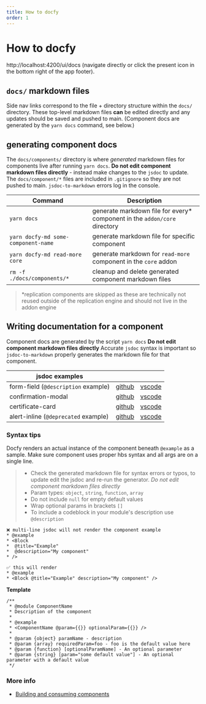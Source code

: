 ```yaml
---
title: How to docfy
order: 1
---
```


# How to docfy

http://localhost:4200/ui/docs (navigate directly or click the present icon in the bottom right of the app footer).

## `docs/` markdown files

Side nav links correspond to the file + directory structure within the `docs/` directory. These top-level markdown files **can** be edited directly and any updates should be saved and pushed to main. (Component docs are generated by the `yarn docs` command, see below.)

## generating component docs

The `docs/components/` directory is where _generated_ markdown files for components live after running `yarn docs`. **Do not edit component markdown files directly** - instead make changes to the `jsdoc` to update. The `docs/component/*` files are included in `.gitignore` so they are not pushed to main. `jsdoc-to-markdown` errors log in the console.

| Command                             | Description                                                                |
| ----------------------------------- | -------------------------------------------------------------------------- |
| `yarn docs`                         | generate markdown file for every\* component in the `addon/core` directory |
| `yarn docfy-md some-component-name` | generate markdown file for specific component                              |
| `yarn docfy-md read-more core`      | generate markdown for `read-more` component in the `core` addon            |
| `rm -f ./docs/components/*`         | cleanup and delete generated component markdown files                      |

> \*replication components are skipped as these are technically not reused outside of the replication engine and should not live in the addon engine

## Writing documentation for a component

Component docs are generated by the script `yarn docs` **Do not edit component markdown files directly**
Accurate `jsdoc` syntax is important so `jsdoc-to-markdown` properly generates the markdown file for that component.

| jsdoc examples                       |                                                                                                            |                                                               |
| ------------------------------------ | ---------------------------------------------------------------------------------------------------------- | ------------------------------------------------------------- |
| form-field (`@description` example)  | [github ](https://github.com/hashicorp/vault/blob/main/ui/lib/core/addon/components/form-field.js)         | [vscode ](../lib/core/addon/components/form-field.js)         |
| confirmation-modal                   | [github ](https://github.com/hashicorp/vault/blob/main/ui/lib/core/addon/components/confirmation-modal.js) | [vscode ](../lib/core/addon/components/confirmation-modal.js) |
| certificate-card                     | [github ](https://github.com/hashicorp/vault/blob/main/ui/lib/core/addon/components/certificate-card.js)   | [vscode ](../lib/core/addon/components/certificate-card.js)   |
| alert-inline (`@deprecated` example) | [github](https://github.com/hashicorp/vault/blob/main/ui/lib/core/addon/components/alert-inline.js)        | [vscode ](../lib/core/addon/components/alert-inline.js)       |

### Syntax tips

Docfy renders an actual instance of the component beneath `@example` as a sample. Make sure component uses proper hbs syntax and all args are on a single line.

> - Check the generated markdown file for syntax errors or typos, to update edit the jsdoc and re-run the generator. _Do not edit component markdown files directly_
> - Param types: `object`, `string`, `function`, `array`
> - Do not include `null` for empty default values
> - Wrap optional params in brackets `[]`
> - To include a codeblock in your module's description use `@description`

```
❌ multi-line jsdoc will not render the component example
* @example
* <Block
*  @title="Example"
*  @description="My component"
* />
```

```
✅ this will render
* @example
* <Block @title="Example" description="My component" />
```

**Template**

```
/**
 * @module ComponentName
 * Description of the component
 *
 * @example
 * <ComponentName @param={{}} optionalParam={{}} />
 *
 * @param {object} paramName - description
 * @param {array} requiredParam=foo - foo is the default value here
 * @param {function} [optionalParamName] - An optional parameter
 * @param {string} [param="some default value"] - An optional parameter with a default value
 */
```

### More info

- [Building and consuming components](./building-components.md)
